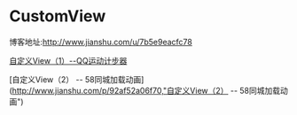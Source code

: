 # CustomView
博客地址:http://www.jianshu.com/u/7b5e9eacfc78

[自定义View（1）--QQ运动计步器](http://www.jianshu.com/p/9e57d84b4497, "自定义View（1）--QQ运动计步器")

[自定义View（2） -- 58同城加载动画](http://www.jianshu.com/p/92af52a06f70,"自定义View（2） -- 58同城加载动画")

